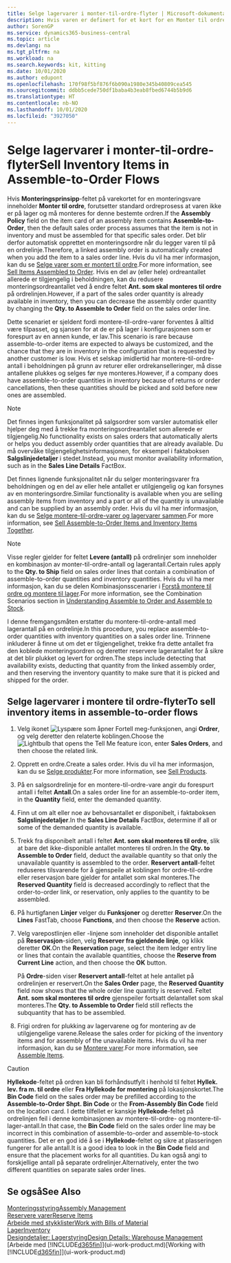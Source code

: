 ```yaml
---
title: Selge lagervarer i monter-til-ordre-flyter | Microsoft-dokumentasjon
description: Hvis varen er definert for et kort for en Monter til ordre, forutsetter standard ordreprosess at varen ikke er på lager og må monteres for denne bestemte ordren. Det blir derfor automatisk opprettet en monteringsordre når du legger varen til på en ordrelinje.
author: SorenGP
ms.service: dynamics365-business-central
ms.topic: article
ms.devlang: na
ms.tgt_pltfrm: na
ms.workload: na
ms.search.keywords: kit, kitting
ms.date: 10/01/2020
ms.author: edupont
ms.openlocfilehash: 170f98f5bf876f6b090a1980e345b40809cea545
ms.sourcegitcommit: ddbb5cede750df1baba4b3eab8fbed6744b5b9d6
ms.translationtype: HT
ms.contentlocale: nb-NO
ms.lasthandoff: 10/01/2020
ms.locfileid: "3927050"
---
```

# <a name="sell-inventory-items-in-assemble-to-order-flows"></a><span data-ttu-id="a9d6a-104">Selge lagervarer i monter-til-ordre-flyter</span><span class="sxs-lookup"><span data-stu-id="a9d6a-104">Sell Inventory Items in Assemble-to-Order Flows</span></span>
<span data-ttu-id="a9d6a-105">Hvis **Monteringsprinsipp**-feltet på varekortet for en monteringsvare inneholder **Monter til ordre**, forutsetter standard ordreprosess at varen ikke er på lager og må monteres for denne bestemte ordren.</span><span class="sxs-lookup"><span data-stu-id="a9d6a-105">If the **Assembly Policy** field on the item card of an assembly item contains **Assemble-to-Order**, then the default sales order process assumes that the item is not in inventory and must be assembled for that specific sales order.</span></span> <span data-ttu-id="a9d6a-106">Det blir derfor automatisk opprettet en monteringsordre når du legger varen til på en ordrelinje.</span><span class="sxs-lookup"><span data-stu-id="a9d6a-106">Therefore, a linked assembly order is automatically created when you add the item to a sales order line.</span></span> <span data-ttu-id="a9d6a-107">Hvis du vil ha mer informasjon, kan du se [Selge varer som er montert til ordre](assembly-how-to-sell-items-assembled-to-order.md).</span><span class="sxs-lookup"><span data-stu-id="a9d6a-107">For more information, see [Sell Items Assembled to Order](assembly-how-to-sell-items-assembled-to-order.md).</span></span> <span data-ttu-id="a9d6a-108">Hvis en del av (eller hele) ordreantallet allerede er tilgjengelig i beholdningen, kan du redusere monteringsordreantallet ved å endre feltet **Ant. som skal monteres til ordre** på ordrelinjen.</span><span class="sxs-lookup"><span data-stu-id="a9d6a-108">However, if a part of the sales order quantity is already available in inventory, then you can decrease the assembly order quantity by changing the **Qty. to Assemble to Order** field on the sales order line.</span></span>  

<span data-ttu-id="a9d6a-109">Dette scenariet er sjeldent fordi montere-til-ordre-varer forventes å alltid være tilpasset, og sjansen for at de er på lager i konfigurasjonen som er forespurt av en annen kunde, er lav.</span><span class="sxs-lookup"><span data-stu-id="a9d6a-109">This scenario is rare because assemble-to-order items are expected to always be customized, and the chance that they are in inventory in the configuration that is requested by another customer is low.</span></span> <span data-ttu-id="a9d6a-110">Hvis et selskap imidlertid har montere-til-ordre-antall i beholdningen på grunn av returer eller ordrekanselleringer, må disse antallene plukkes og selges før nye monteres.</span><span class="sxs-lookup"><span data-stu-id="a9d6a-110">However, if a company does have assemble-to-order quantities in inventory because of returns or order cancellations, then these quantities should be picked and sold before new ones are assembled.</span></span>  

> [!NOTE]  
>  <span data-ttu-id="a9d6a-111">Det finnes ingen funksjonalitet på salgsordrer som varsler automatisk eller hjelper deg med å trekke fra monteringsordreantallet som allerede er tilgjengelig.</span><span class="sxs-lookup"><span data-stu-id="a9d6a-111">No functionality exists on sales orders that automatically alerts or helps you deduct assembly order quantities that are already available.</span></span> <span data-ttu-id="a9d6a-112">Du må overvåke tilgjengelighetsinformasjonen, for eksempel i faktaboksen **Salgslinjedetaljer** i stedet.</span><span class="sxs-lookup"><span data-stu-id="a9d6a-112">Instead, you must monitor availability information, such as in the **Sales Line Details** FactBox.</span></span>  

<span data-ttu-id="a9d6a-113">Det finnes lignende funksjonalitet når du selger monteringsvarer fra beholdningen og en del av eller hele antallet er utilgjengelig og kan forsynes av en monteringsordre.</span><span class="sxs-lookup"><span data-stu-id="a9d6a-113">Similar functionality is available when you are selling assembly items from inventory and a part or all of the quantity is unavailable and can be supplied by an assembly order.</span></span> <span data-ttu-id="a9d6a-114">Hvis du vil ha mer informasjon, kan du se [Selge montere-til-ordre-varer og lagervarer sammen](assembly-how-to-sell-assemble-to-order-items-and-inventory-items-together.md).</span><span class="sxs-lookup"><span data-stu-id="a9d6a-114">For more information, see [Sell Assemble-to-Order Items and Inventory Items Together](assembly-how-to-sell-assemble-to-order-items-and-inventory-items-together.md).</span></span>  

> [!NOTE]  
>  <span data-ttu-id="a9d6a-115">Visse regler gjelder for feltet **Levere (antall)** på ordrelinjer som inneholder en kombinasjon av monter-til-ordre-antall og lagerantall.</span><span class="sxs-lookup"><span data-stu-id="a9d6a-115">Certain rules apply to the **Qty. to Ship** field on sales order lines that contain a combination of assemble-to-order quantities and inventory quantities.</span></span> <span data-ttu-id="a9d6a-116">Hvis du vil ha mer informasjon, kan du se delen Kombinasjonsscenarier i [Forstå montere til ordre og montere til lager](assembly-assemble-to-order-or-assemble-to-stock.md).</span><span class="sxs-lookup"><span data-stu-id="a9d6a-116">For more information, see the Combination Scenarios section in [Understanding Assemble to Order and Assemble to Stock](assembly-assemble-to-order-or-assemble-to-stock.md).</span></span>  

<span data-ttu-id="a9d6a-117">I denne fremgangsmåten erstatter du montere-til-ordre-antall med lagerantall på en ordrelinje.</span><span class="sxs-lookup"><span data-stu-id="a9d6a-117">In this procedure, you replace assemble-to-order quantities with inventory quantities on a sales order line.</span></span> <span data-ttu-id="a9d6a-118">Trinnene inkluderer å finne ut om det er tilgjengelighet, trekke fra dette antallet fra den koblede monteringsordren og deretter reservere lagerantallet for å sikre at det blir plukket og levert for ordren.</span><span class="sxs-lookup"><span data-stu-id="a9d6a-118">The steps include detecting that availability exists, deducting that quantity from the linked assembly order, and then reserving the inventory quantity to make sure that it is picked and shipped for the order.</span></span>  

## <a name="to-sell-inventory-items-in-assemble-to-order-flows"></a><span data-ttu-id="a9d6a-119">Selge lagervarer i montere til ordre-flyter</span><span class="sxs-lookup"><span data-stu-id="a9d6a-119">To sell inventory items in assemble-to-order flows</span></span>  
1.  <span data-ttu-id="a9d6a-120">Velg ikonet ![Lyspære som åpner Fortell meg-funksjonen](media/ui-search/search_small.png "Fortell hva du vil gjøre"), angi **Ordrer**, og velg deretter den relaterte koblingen.</span><span class="sxs-lookup"><span data-stu-id="a9d6a-120">Choose the ![Lightbulb that opens the Tell Me feature](media/ui-search/search_small.png "Tell me what you want to do") icon, enter **Sales Orders**, and then choose the related link.</span></span>  
2.  <span data-ttu-id="a9d6a-121">Opprett en ordre.</span><span class="sxs-lookup"><span data-stu-id="a9d6a-121">Create a sales order.</span></span> <span data-ttu-id="a9d6a-122">Hvis du vil ha mer informasjon, kan du se [Selge produkter](sales-how-sell-products.md).</span><span class="sxs-lookup"><span data-stu-id="a9d6a-122">For more information, see [Sell Products](sales-how-sell-products.md).</span></span>  
3.  <span data-ttu-id="a9d6a-123">På en salgsordrelinje for en montere-til-ordre-vare angir du forespurt antall i feltet **Antall**.</span><span class="sxs-lookup"><span data-stu-id="a9d6a-123">On a sales order line for an assemble-to-order item, in the **Quantity** field, enter the demanded quantity.</span></span>  
4.  <span data-ttu-id="a9d6a-124">Finn ut om alt eller noe av behovsantallet er disponibelt, i faktaboksen **Salgslinjedetaljer**.</span><span class="sxs-lookup"><span data-stu-id="a9d6a-124">In the **Sales Line Details** FactBox, determine if all or some of the demanded quantity is available.</span></span>  
5.  <span data-ttu-id="a9d6a-125">Trekk fra disponibelt antall i feltet **Ant. som skal monteres til ordre**, slik at bare det ikke-disponible antallet monteres til ordren.</span><span class="sxs-lookup"><span data-stu-id="a9d6a-125">In the **Qty. to Assemble to Order** field, deduct the available quantity so that only the unavailable quantity is assembled to the order.</span></span> <span data-ttu-id="a9d6a-126">**Reservert antall**-feltet reduseres tilsvarende for å gjenspeile at koblingen for ordre-til-ordre eller reservasjon bare gjelder for antallet som skal monteres.</span><span class="sxs-lookup"><span data-stu-id="a9d6a-126">The **Reserved Quantity** field is decreased accordingly to reflect that the order-to-order link, or reservation, only applies to the quantity to be assembled.</span></span>  
6.  <span data-ttu-id="a9d6a-127">På hurtigfanen **Linjer** velger du **Funksjoner** og deretter **Reserver**.</span><span class="sxs-lookup"><span data-stu-id="a9d6a-127">On the **Lines** FastTab, choose **Functions**, and then choose the **Reserve** action.</span></span>  
7.  <span data-ttu-id="a9d6a-128">Velg varepostlinjen eller -linjene som inneholder det disponible antallet på **Reservasjon**-siden, velg **Reserver fra gjeldende linje**, og klikk deretter **OK**.</span><span class="sxs-lookup"><span data-stu-id="a9d6a-128">On the **Reservation** page, select the item ledger entry line or lines that contain the available quantities, choose the **Reserve from Current Line** action, and then choose the **OK** button.</span></span>  

    <span data-ttu-id="a9d6a-129">På **Ordre**-siden viser **Reservert antall**-feltet at hele antallet på ordrelinjen er reservert.</span><span class="sxs-lookup"><span data-stu-id="a9d6a-129">On the **Sales Order** page, the **Reserved Quantity** field now shows that the whole order line quantity is reserved.</span></span> <span data-ttu-id="a9d6a-130">Feltet **Ant. som skal monteres til ordre** gjenspeiler fortsatt delantallet som skal monteres.</span><span class="sxs-lookup"><span data-stu-id="a9d6a-130">The **Qty. to Assemble to Order** field still reflects the subquantity that has to be assembled.</span></span>  

8.  <span data-ttu-id="a9d6a-131">Frigi ordren for plukking av lagervarene og for montering av de utilgjengelige varene.</span><span class="sxs-lookup"><span data-stu-id="a9d6a-131">Release the sales order for picking of the inventory items and for assembly of the unavailable items.</span></span> <span data-ttu-id="a9d6a-132">Hvis du vil ha mer informasjon, kan du se [Montere varer](assembly-how-to-assemble-items.md).</span><span class="sxs-lookup"><span data-stu-id="a9d6a-132">For more information, see [Assemble Items](assembly-how-to-assemble-items.md).</span></span>  

> [!CAUTION]  
>  <span data-ttu-id="a9d6a-133">**Hyllekode**-feltet på ordren kan bli forhåndsutfylt i henhold til feltet **Hyllek. lev. fra m. til ordre** eller **Fra Hyllekode for montering** på lokasjonskortet.</span><span class="sxs-lookup"><span data-stu-id="a9d6a-133">The **Bin Code** field on the sales order may be prefilled according to the **Assemble-to-Order Shpt. Bin Code** or the **From-Assembly Bin Code** field on the location card.</span></span> <span data-ttu-id="a9d6a-134">I dette tilfellet er kanskje **Hyllekode**-feltet på ordrelinjen feil i denne kombinasjonen av montere-til-ordre- og montere-til-lager-antall.</span><span class="sxs-lookup"><span data-stu-id="a9d6a-134">In that case, the **Bin Code** field on the sales order line may be incorrect in this combination of assemble-to-order and assemble-to-stock quantities.</span></span> <span data-ttu-id="a9d6a-135">Det er en god idé å se i **Hyllekode**-feltet og sikre at plasseringen fungerer for alle antall.</span><span class="sxs-lookup"><span data-stu-id="a9d6a-135">It is a good idea to look in the **Bin Code** field and ensure that the placement works for all quantities.</span></span> <span data-ttu-id="a9d6a-136">Du kan også angi to forskjellige antall på separate ordrelinjer.</span><span class="sxs-lookup"><span data-stu-id="a9d6a-136">Alternatively, enter the two different quantities on separate sales order lines.</span></span>  

## <a name="see-also"></a><span data-ttu-id="a9d6a-137">Se også</span><span class="sxs-lookup"><span data-stu-id="a9d6a-137">See Also</span></span>  
[<span data-ttu-id="a9d6a-138">Monteringsstyring</span><span class="sxs-lookup"><span data-stu-id="a9d6a-138">Assembly Management</span></span>](assembly-assemble-items.md)  
[<span data-ttu-id="a9d6a-139">Reservere varer</span><span class="sxs-lookup"><span data-stu-id="a9d6a-139">Reserve Items</span></span>](inventory-how-to-reserve-items.md)  
[<span data-ttu-id="a9d6a-140">Arbeide med stykklister</span><span class="sxs-lookup"><span data-stu-id="a9d6a-140">Work with Bills of Material</span></span>](inventory-how-work-BOMs.md)  
[<span data-ttu-id="a9d6a-141">Lager</span><span class="sxs-lookup"><span data-stu-id="a9d6a-141">Inventory</span></span>](inventory-manage-inventory.md)  
[<span data-ttu-id="a9d6a-142">Designdetaljer: Lagerstyring</span><span class="sxs-lookup"><span data-stu-id="a9d6a-142">Design Details: Warehouse Management</span></span>](design-details-warehouse-management.md)  
<span data-ttu-id="a9d6a-143">[Arbeide med [!INCLUDE[d365fin](includes/d365fin_md.md)]](ui-work-product.md)</span><span class="sxs-lookup"><span data-stu-id="a9d6a-143">[Working with [!INCLUDE[d365fin](includes/d365fin_md.md)]](ui-work-product.md)</span></span>
